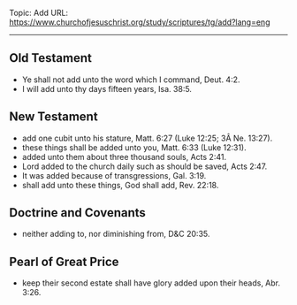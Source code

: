 Topic: Add
URL: https://www.churchofjesuschrist.org/study/scriptures/tg/add?lang=eng

---

## Old Testament

- Ye shall not add unto the word which I command, Deut. 4:2.
- I will add unto thy days fifteen years, Isa. 38:5.

## New Testament

- add one cubit unto his stature, Matt. 6:27 (Luke 12:25; 3Â Ne. 13:27).
- these things shall be added unto you, Matt. 6:33 (Luke 12:31).
- added unto them about three thousand souls, Acts 2:41.
- Lord added to the church daily such as should be saved, Acts 2:47.
- It was added because of transgressions, Gal. 3:19.
- shall add unto these things, God shall add, Rev. 22:18.

## Doctrine and Covenants

- neither adding to, nor diminishing from, D&C 20:35.

## Pearl of Great Price

- keep their second estate shall have glory added upon their heads, Abr. 3:26.

